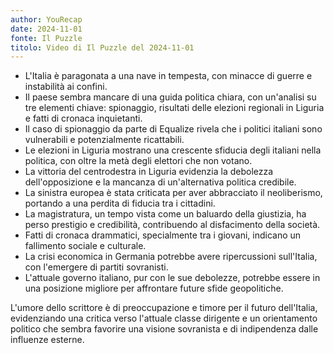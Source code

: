 ```yaml
---
author: YouRecap
date: 2024-11-01
fonte: Il Puzzle
titolo: Video di Il Puzzle del 2024-11-01
---
```

- L'Italia è paragonata a una nave in tempesta, con minacce di guerre e instabilità ai confini.
- Il paese sembra mancare di una guida politica chiara, con un'analisi su tre elementi chiave: spionaggio, risultati delle elezioni regionali in Liguria e fatti di cronaca inquietanti.
- Il caso di spionaggio da parte di Equalize rivela che i politici italiani sono vulnerabili e potenzialmente ricattabili.
- Le elezioni in Liguria mostrano una crescente sfiducia degli italiani nella politica, con oltre la metà degli elettori che non votano.
- La vittoria del centrodestra in Liguria evidenzia la debolezza dell'opposizione e la mancanza di un'alternativa politica credibile.
- La sinistra europea è stata criticata per aver abbracciato il neoliberismo, portando a una perdita di fiducia tra i cittadini.
- La magistratura, un tempo vista come un baluardo della giustizia, ha perso prestigio e credibilità, contribuendo al disfacimento della società.
- Fatti di cronaca drammatici, specialmente tra i giovani, indicano un fallimento sociale e culturale.
- La crisi economica in Germania potrebbe avere ripercussioni sull'Italia, con l'emergere di partiti sovranisti.
- L'attuale governo italiano, pur con le sue debolezze, potrebbe essere in una posizione migliore per affrontare future sfide geopolitiche.

L'umore dello scrittore è di preoccupazione e timore per il futuro dell'Italia, evidenziando una critica verso l'attuale classe dirigente e un orientamento politico che sembra favorire una visione sovranista e di indipendenza dalle influenze esterne.
